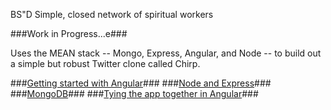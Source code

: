 BS"D Simple, closed network of spiritual workers

###Work in Progress...e###

Uses the MEAN stack -- Mongo, Express, Angular, and Node -- to build out a simple but robust Twitter clone called Chirp. 



###[Getting started with Angular](https://github.com/hwz/chirp/tree/master/module-2)###
###[Node and Express](https://github.com/hwz/chirp/tree/master/module-3)###
###[MongoDB](https://github.com/hwz/chirp/tree/master/module-4)###
###[Tying the app together in Angular](https://github.com/hwz/chirp/tree/master/module-5)###

